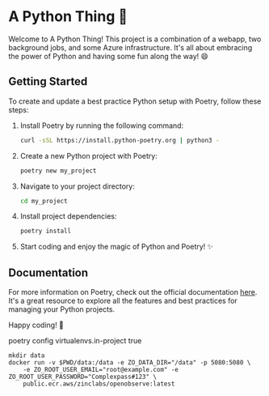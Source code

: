 # A Python Thing 🐍

Welcome to A Python Thing! This project is a combination of a webapp, two background jobs, and some Azure infrastructure. It's all about embracing the power of Python and having some fun along the way! 😄

## Getting Started

To create and update a best practice Python setup with Poetry, follow these steps:

1. Install Poetry by running the following command:
   ```bash
   curl -sSL https://install.python-poetry.org | python3 -
   ```

2. Create a new Python project with Poetry:
   ```bash
   poetry new my_project
   ```

3. Navigate to your project directory:
   ```bash
   cd my_project
   ```

4. Install project dependencies:
   ```bash
   poetry install
   ```

5. Start coding and enjoy the magic of Python and Poetry! ✨

## Documentation

For more information on Poetry, check out the official documentation [here](https://python-poetry.org/docs/). It's a great resource to explore all the features and best practices for managing your Python projects.

Happy coding! 🚀



poetry config virtualenvs.in-project true


```shell
mkdir data
docker run -v $PWD/data:/data -e ZO_DATA_DIR="/data" -p 5080:5080 \
    -e ZO_ROOT_USER_EMAIL="root@example.com" -e ZO_ROOT_USER_PASSWORD="Complexpass#123" \
    public.ecr.aws/zinclabs/openobserve:latest

```
